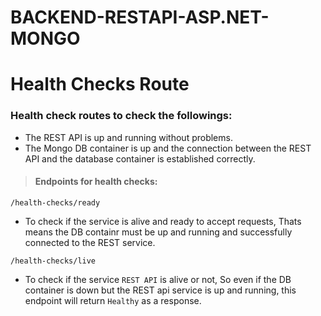# BACKEND-RESTAPI-ASP.NET-MONGO

# Health Checks Route 
### Health check routes to check the followings:
- The REST API is up and running without problems.
- The Mongo DB container is up and the connection between the REST API and the database container is established correctly.

>#### Endpoints for health checks:
`/health-checks/ready`
- To check if the service is alive and ready to accept requests, Thats means the DB containr must be up and running and successfully connected to the REST service.

`/health-checks/live`
- To check if the service `REST API` is alive or not, So even if the DB container is down but the REST api service is up and running, this endpoint will return `Healthy` as a response.